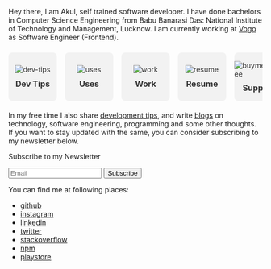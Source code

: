 Hey there, I am Akul, self trained software developer. I have done bachelors in Computer Science Engineering from Babu Banarasi Das: National Institute of Technology and Management, Lucknow. I am currently working at <a href='https://vogo.in/' target='_blank'>Vogo</a> as Software Engineer (Frontend).

<style>
.wrapper {
    display: flex;
    flex-direction: row;
    overflow: scroll;
    -ms-overflow-style: none;
    scrollbar-width: none;  
    padding: 0.2rem 0;
    margin-top: 1.2rem;
}
.wrapper::-webkit-scrollbar { 
    display: none;  
}
.box {
    min-width: 6rem;
    min-height: 6rem;
    background-color: #f2f2f2;
    border-radius: 0.5rem;
    margin-right: 1rem;
    cursor: pointer;
    display: flex;
    flex-direction: column;
    align-items: center;
    justify-content: center;
    user-select: none;
    text-decoration: none;
    color: #333;
}
.box span {
    margin-top: 0.6rem;
    font-size: 1rem;
    font-weight: bold;
}
</style>

<div class="wrapper">
    <a class='box' href='/dev-tips'>
        <img src='/icons/code.svg' alt='dev-tips' >
        <span>Dev Tips</span>
    </a>
    <a class="box" href='/uses'>
        <img src='/icons/tool.svg' alt='uses' >
        <span>Uses</span>
    </a>
    <a class="box" href='/work'>
        <img src='/icons/briefcase.svg' alt='work' >
        <span>Work</span>
    </a>
    <a class="box" href='resume.pdf' target='_blank' >
        <img src='/icons/file.svg' alt='resume' >
        <span>Resume</span>
    </a>
    <a class="box" href='https://www.buymeacoffee.com/akulsr0' target='_blank' >
        <img src='/icons/coffee.svg' alt='buymeacoffee' >
        <span>Support</span>
    </a>
</div>

<p style="margin-top:1rem;">In my free time I also share <a href='/dev-tips'>development tips</a>, and write <a href='/blogs'>blogs</a> on technology, software engineering, programming and some other thoughts. If you want to stay updated with the same, you can consider subscribing to my newsletter below.</p>

<form 
    class="subscribe-form"
    action="https://tinyletter.com/akulsr0" 
    method="post" 
    target="popupwindow" 
    onsubmit="window.open('https://tinyletter.com/akulsr0', 'popupwindow', 'scrollbars=yes,width=800,height=600');return true">
    <p><label for="tlemail">Subscribe to my Newsletter</label></p>
    <div>
    <input type="text" name="email" id="tlemail" placeholder="Email" />
    <input type="hidden" value="1" name="embed"/>
    <input type="submit" value="Subscribe" />
    </div>
</form>

You can find me at following places:

<ul>
<li><a href="/github">github</a></li>
<li><a href="/instagram">instagram</a></li>
<li><a href="/linkedin">linkedin</a></li>
<li><a href="/twitter">twitter</a></li>
<li><a href="/stackoverflow">stackoverflow</a></li>
<li><a href="https://www.npmjs.com/~akulsr0" target="_blank">npm</a></li>
<li><a href="https://play.google.com/store/apps/developer?id=Akul+Srivastava" target="_blank">playstore</a></li>
</ul>
